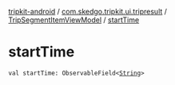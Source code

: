 [tripkit-android](../../index.md) / [com.skedgo.tripkit.ui.tripresult](../index.md) / [TripSegmentItemViewModel](index.md) / [startTime](./start-time.md)

# startTime

`val startTime: ObservableField<`[`String`](https://kotlinlang.org/api/latest/jvm/stdlib/kotlin/-string/index.html)`>`
